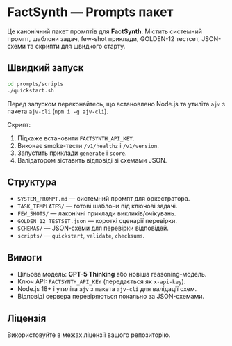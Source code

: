 # FactSynth — Prompts пакет

Це канонічний пакет промптів для **FactSynth**. Містить системний промпт, шаблони задач, few-shot приклади, GOLDEN-12 тестсет, JSON-схеми та скрипти для швидкого старту.

## Швидкий запуск

```bash
cd prompts/scripts
./quickstart.sh
```

Перед запуском переконайтесь, що встановлено Node.js та утиліта `ajv` з пакета `ajv-cli` (`npm i -g ajv-cli`).

Скрипт:

1. Підкаже встановити `FACTSYNTH_API_KEY`.
2. Виконає smoke-тести `/v1/healthz` і `/v1/version`.
3. Запустить приклади `generate` і `score`.
4. Валідатором зіставить відповіді зі схемами JSON.

## Структура

- `SYSTEM_PROMPT.md` — системний промпт для оркестратора.
- `TASK_TEMPLATES/` — готові шаблони під ключові задачі.
- `FEW_SHOTS/` — лаконічні приклади викликів/очікувань.
- `GOLDEN_12_TESTSET.json` — короткі сценарії перевірки.
- `SCHEMAS/` — JSON-схеми для перевірки відповідей.
- `scripts/` — `quickstart`, `validate`, `checksums`.

## Вимоги

- Цільова модель: **GPT-5 Thinking** або новіша reasoning-модель.
- Ключ API: `FACTSYNTH_API_KEY` (передається як `x-api-key`).
- Node.js 18+ і утиліта `ajv` з пакета `ajv-cli` для валідації схем.
- Відповіді сервера перевіряються локально за JSON-схемами.

## Ліцензія

Використовуйте в межах ліцензії вашого репозиторію.
